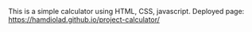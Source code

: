 This is a simple calculator using HTML, CSS, javascript.
Deployed page: https://hamdiolad.github.io/project-calculator/
